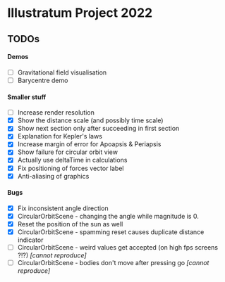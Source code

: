 # Illustratum Project 2022

## TODOs

#### Demos
- [ ] Gravitational field visualisation
- [ ] Barycentre demo

#### Smaller stuff
- [ ] Increase render resolution
- [x] Show the distance scale (and possibly time scale)
- [x] Show next section only after succeeding in first section
- [x] Explanation for Kepler's laws
- [x] Increase margin of error for Apoapsis & Periapsis
- [x] Show failure for circular orbit view
- [x] Actually use deltaTime in calculations
- [x] Fix positioning of forces vector label
- [x] Anti-aliasing of graphics

#### Bugs
- [x] Fix inconsistent angle direction
- [x] CircularOrbitScene - changing the angle while magnitude is 0.
- [x] Reset the position of the sun as well 
- [x] CircularOrbitScene - spamming reset causes duplicate distance indicator
- [ ] CircularOrbitScene - weird values get accepted (on high fps screens ?!?) _[cannot reproduce]_
- [ ] CircularOrbitScene - bodies don't move after pressing go _[cannot reproduce]_
